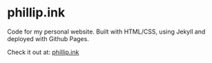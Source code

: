 # phillip.ink

Code for my personal website. Built with HTML/CSS, using Jekyll and deployed with Github Pages.

Check it out at: [phillip.ink](https://phillip.ink)
